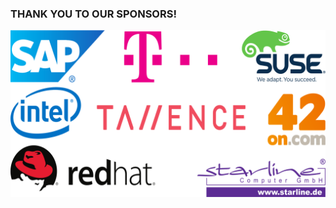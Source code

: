 <!-- .slide: data-background-image="images/cephdays-background-slides.jpg" data-background-size="contain" -->
### THANK YOU TO OUR SPONSORS!

<img src="images/sponsors.svg" alt="SponsorLogos">


<!-- .slide: data-background-image="images/SUSE_Expert_Days.png" data-background-size="contain" -->


<!-- .slide: data-background-image="images/L1_SAP_CP_IoTCF_External_v17_4x3.png" data-background-size="contain" -->


<!-- .slide: data-background-image="images/opentelekomcloud_advertise_DE.png" data-background-size="contain" -->


<!-- .slide: data-background-image="images/42on.com_sponsor_slide_ceph_day.png" data-background-size="contain" -->


<!-- .slide: data-background-image="images/StarlineCephDaySlide.png" data-background-size="contain" -->
